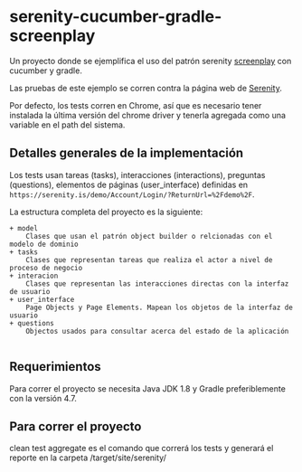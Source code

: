 # serenity-cucumber-gradle-screenplay
Un proyecto donde se ejemplifica el uso del patrón serenity 
[screenplay](http://thucydides.info/docs/serenity-staging/#_serenity_and_the_screenplay_pattern) con cucumber y gradle.

Las pruebas de este ejemplo se corren contra la página web de [Serenity](https://serenity.is/demo/Account/Login/?ReturnUrl=%2Fdemo%2F).

Por defecto, los tests corren en Chrome, así que es necesario tener instalada la última versión del chrome driver y 
tenerla agregada como una variable en el path del sistema.

## Detalles generales de la implementación

Los tests usan tareas (tasks), interacciones (interactions), preguntas (questions), elementos de páginas (user_interface)
definidas en `https://serenity.is/demo/Account/Login/?ReturnUrl=%2Fdemo%2F`.

La estructura completa del proyecto es la siguiente:

````
+ model
    Clases que usan el patrón object builder o relcionadas con el modelo de dominio
+ tasks
    Clases que representan tareas que realiza el actor a nivel de proceso de negocio
+ interacion
    Clases que representan las interacciones directas con la interfaz de usuario
+ user_interface
    Page Objects y Page Elements. Mapean los objetos de la interfaz de usuario
+ questions
    Objectos usados para consultar acerca del estado de la aplicación
    
````

## Requerimientos

Para correr el proyecto se necesita Java JDK 1.8 y Gradle preferiblemente con la versión 4.7.

## Para correr el proyecto

clean test aggregate es el comando que correrá los tests y generará el reporte en la carpeta /target/site/serenity/
 